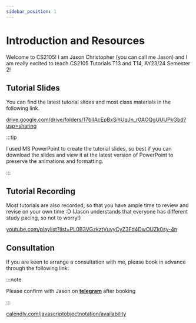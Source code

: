 ```yaml
---
sidebar_position: 1
---
```


# Introduction and Resources

Welcome to CS2105! I am Jason Christopher (you can call me Jason) and I am really excited to teach CS2105 Tutorials T13 and T14, AY23/24 Semester 2!

## Tutorial Slides

You can find the latest tutorial slides and most class materials in the following link.

<!-- TODO: Change Link -->
[drive.google.com/drive/folders/17blIAcEpBxSihUqJn_r0AOQgUUUPkGbd?usp=sharing](https://drive.google.com/drive/folders/17blIAcEpBxSihUqJn_r0AOQgUUUPkGbd?usp=sharing)

:::tip

I used MS PowerPoint to create the tutorial slides, so best if you can download the slides and view it at the latest version of PowerPoint to preserve the animations and formatting.

:::

## Tutorial Recording

Most tutorials are also recorded, so that you have ample time to review and revise on your own time :D (Jason understands that everyone has different study pacing, so not to worry!)

[youtube.com/playlist?list=PL0B3VGzkztVuvyCyZ3Fd4DwOUZk0sy-4n](https://www.youtube.com/playlist?list=PL0B3VGzkztVuvyCyZ3Fd4DwOUZk0sy-4n)

## Consultation 

If you are keen to arrange a consultation with me, please book in advance through the following link:

:::note

Please confirm with Jason on [**telegram**](https://t.me/jasonc21) after booking

:::

[calendly.com/javascriptobjectnotation/availability](https://calendly.com/javascriptobjectnotation/availability)